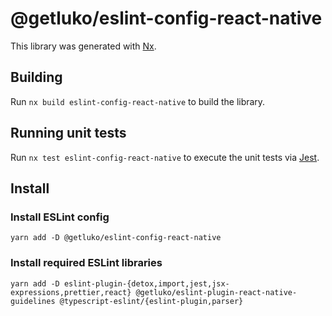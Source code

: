 # @getluko/eslint-config-react-native

This library was generated with [Nx](https://nx.dev).

## Building

Run `nx build eslint-config-react-native` to build the library.

## Running unit tests

Run `nx test eslint-config-react-native` to execute the unit tests via [Jest](https://jestjs.io).

## Install

### Install ESLint config

`yarn add -D @getluko/eslint-config-react-native`

### Install required ESLint libraries

`yarn add -D eslint-plugin-{detox,import,jest,jsx-expressions,prettier,react} @getluko/eslint-plugin-react-native-guidelines @typescript-eslint/{eslint-plugin,parser}`
